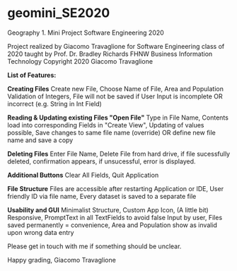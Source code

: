 # geomini_SE2020
Geography 1. Mini Project Software Engineering 2020

Project realized by Giacomo Travaglione
for Software Engineering class of 2020 taught by Prof. Dr. Bradley Richards
FHNW Business Information Technology
Copyright 2020 Giacomo Travaglione


**List of Features:**

**Creating Files**
Create new File, Choose Name of File, Area and Population Validation of Integers, File will not be saved if User Input is incomplete OR incorrect (e.g. String in Int Field)

**Reading & Updating existing Files "Open File"**
Type in File Name, Contents load into corresponding Fields in "Create View", Updating of values possible, Save changes to same file name (override) OR define new file name and save a copy
 
**Deleting Files**
Enter File Name, Delete File from hard drive, if file sucessfully deleted, confirmation appears, if unsucessful, error is displayed.
  
**Additional Buttons**
Clear All Fields, Quit Application

**File Structure**
Files are accessible after restarting Application or IDE, User friendly ID via file name, Every dataset is saved to a separate file
  
**Usability and GUI**
Minimalist Structure, Custom App Icon, (A little bit) Responsive, PromptText in all TextFields to avoid false Input by user, Files saved permanently = convenience, Area and Population show as invalid upon wrong data entry

Please get in touch with me if something should be unclear.

Happy grading, Giacomo Travaglione
  
  
  
